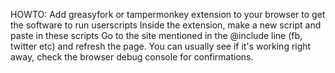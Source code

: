 HOWTO:
Add greasyfork or tampermonkey extension to your browser to get the software to run userscripts
Inside the extension, make a new script and paste in these scripts
Go to the site mentioned in the @include line (fb, twitter etc) and refresh the page.
You can usually see if it's working right away, check the browser debug console for confirmations.
